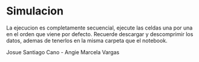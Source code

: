 # Simulacion
La ejecucion es completamente secuencial, ejecute las celdas una por una en el orden que viene por defecto.
Recuerde descargar y descomprimir los datos, ademas de tenerlos en la misma carpeta que el notebook.

Josue Santiago Cano - Angie Marcela Vargas
